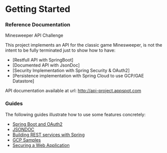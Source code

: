 # Getting Started

### Reference Documentation
Minesweeper API Challenge 

This project implements an API for the classic game Minesweeper, is not the intent to be fully terminated just to show how to have:

* [Restfull API with SpringBoot]
* [Documented API with JsonDoc]
* [Security Implementation with Spring Security & OAuth2]
* [Persistence implementation with Spring Cloud to use GCP/GAE Datastore]
 
API documentation available at url: http://api-project.appspot.com

### Guides
The following guides illustrate how to use some features concretely:

* [Spring Boot and OAuth2](https://spring.io/guides/tutorials/spring-boot-oauth2/)
* [JSONDOC](http://jsondoc.org/how-to-spring-boot.html)
* [Building REST services with Spring](https://spring.io/guides/tutorials/bookmarks/)
* [GCP Samples](https://github.com/spring-cloud/spring-cloud-gcp/tree/master/spring-cloud-gcp-samples)
* [Securing a Web Application](https://spring.io/guides/gs/securing-web/)

